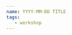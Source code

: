```yaml
---
name: YYYY-MM-DD TITLE
tags:  
   - workshop
---
```


<!---
Add tags and fix the data and title above.
Description goes here. 
-->

